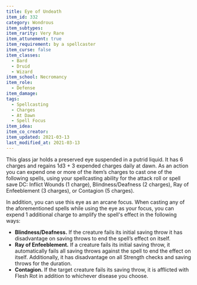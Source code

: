 ```yaml
---
title: Eye of Undeath
item_id: 332
category: Wondrous
item_subtypes: 
item_rarity: Very Rare
item_attunement: true
item_requirement: by a spellcaster
item_curse: false
item_classes: 
  - Bard
  - Druid
  - Wizard
item_school: Necromancy
item_role: 
  - Defense
item_damage: 
tags:
  - Spellcasting
  - Charges
  - At Dawn
  - Spell Focus
item_idea: 
item_co_creator: 
item_updated: 2021-03-13
last_modified_at: 2021-03-13
---
```

<p>
This glass jar holds a preserved eye suspended in a putrid liquid. It has 6 charges and regains 1d3 + 3 expended charges daily at dawn. 
As an action you can expend one or more of the item’s charges to cast one of the following spells, using your spellcasting ability for the attack roll or spell save DC:    
<magic-spell>Inflict Wounds</magic-spell> (1 charge), <magic-spell>Blindness/Deafness</magic-spell> (2 charges), <magic-spell>Ray of Enfeeblement</magic-spell> (3 charges), or <magic-spell>Contagion</magic-spell> (5 charges).
</p>

In addition, you can use this eye as an arcane focus. When casting any of the aforementioned spells while using the eye as your focus, you can expend 1 additional charge to amplify the spell's effect in the following ways:

 - **Blindness/Deafness.** If the creature fails its initial saving throw it has disadvantage on saving throws to end the spell’s effect on itself.
 - **Ray of Enfeeblement.** If a creature fails its initial saving throw, it automatically fails all saving throws against the spell to end the effect on itself. Additionally, it has disadvantage on all Strength checks and saving throws for the duration.
 - **Contagion.** If the target creature fails its saving throw, it is afflicted with Flesh Rot in addition to whichever disease you choose.
